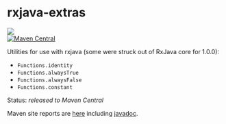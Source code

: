 rxjava-extras
=============

<a href="https://travis-ci.org/davidmoten/rxjava-extras"><img src="https://travis-ci.org/davidmoten/rxjava-extras.svg"/></a><br/>
[![Maven Central](https://maven-badges.herokuapp.com/maven-central/com.github.davidmoten/rxjava-extras/badge.svg?style=flat)](https://maven-badges.herokuapp.com/maven-central/com.github.davidmoten/rxjava-extras)

Utilities for use with rxjava (some were struck out of RxJava core for 1.0.0):

* ```Functions.identity```
* ```Functions.alwaysTrue```
* ```Functions.alwaysFalse```
* ```Functions.constant```

Status: *released to Maven Central*

Maven site reports are [here](http://davidmoten.github.io/rxjava-extras/index.html) including [javadoc](http://davidmoten.github.io/rxjava-extras/apidocs/index.html).



